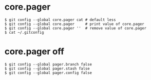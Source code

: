 # core.pager
```{bash}
$ git config --global core.pager cat # default less
$ git config --global core.pager     # print value of core.pager
$ git config --global core.pager ''  # remove value of core.pager
$ cat ~/.gitconfig
```

# core.pager off 
```{bash}
$ git config --global pager.branch false
$ git config --global pager.stash false
$ git config --global pager.config false
```
